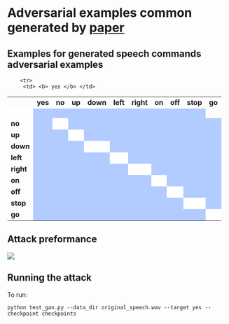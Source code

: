 Adversarial examples common generated by [paper](https://github.com/winterwindwang/SpeechAdvGan)
================================

Examples for generated speech commands adversarial examples 
--------------------------

<style>
	.wrong_cell {
		background-color: #b3ccff
	}
    
    .right_cell {
    	background-color: #ffffff
    }


</style>

<table>
<tr>
<td> </td>
<td><b> yes </b></td> 
<td><b> no </b></td> 
<td><b> up </b></td> 
<td><b> down </b></td> 
<td><b> left </b></td> 
<td><b> right </b></td> 
<td><b> on </b></td> 
<td><b> off </b></td> 
<td><b> stop </b></td> 
<td><b> go </b></td> 

</tr>

<!-- source = yes --> 
		<tr>
		 <td> <b> yes </b> </td>
	
<td class="right_cell"><a href="demo_output/data/yes//6f2f57c1_nohash_0.wav"><img src="https://cdn3.iconfinder.com/data/icons/pretty-office-part-9-shadow-style-2/256/Sound-on.png" width="16px" height="16px" /> </a>   </td>
		
<td class="wrong_cell"><a href="demo_output/result/no/yes/6f2f57c1_nohash_0.wav"><img src="https://cdn3.iconfinder.com/data/icons/pretty-office-part-9-shadow-style-2/256/Sound-on.png" width="16px" height="16px" /> </a>   </td>
		
<td class="wrong_cell"><a href="demo_output/result/up/yes/6f2f57c1_nohash_0.wav"><img src="https://cdn3.iconfinder.com/data/icons/pretty-office-part-9-shadow-style-2/256/Sound-on.png" width="16px" height="16px" /> </a>   </td>
		
<td class="wrong_cell"><a href="demo_output/result/down/yes/6f2f57c1_nohash_0.wav"><img src="https://cdn3.iconfinder.com/data/icons/pretty-office-part-9-shadow-style-2/256/Sound-on.png" width="16px" height="16px" /> </a>   </td>
		
<td class="wrong_cell"><a href="demo_output/result/left/yes/6f2f57c1_nohash_0.wav"><img src="https://cdn3.iconfinder.com/data/icons/pretty-office-part-9-shadow-style-2/256/Sound-on.png" width="16px" height="16px" /> </a>   </td>
		
<td class="wrong_cell"><a href="demo_output/result/right/yes/6f2f57c1_nohash_0.wav"><img src="https://cdn3.iconfinder.com/data/icons/pretty-office-part-9-shadow-style-2/256/Sound-on.png" width="16px" height="16px" /> </a>   </td>
		
<td class="wrong_cell"><a href="demo_output/result/on/yes/6f2f57c1_nohash_0.wav"><img src="https://cdn3.iconfinder.com/data/icons/pretty-office-part-9-shadow-style-2/256/Sound-on.png" width="16px" height="16px" /> </a>   </td>
		
<td class="wrong_cell"><a href="demo_output/result/off/yes/6f2f57c1_nohash_0.wav"><img src="https://cdn3.iconfinder.com/data/icons/pretty-office-part-9-shadow-style-2/256/Sound-on.png" width="16px" height="16px" /> </a>   </td>
		
<td class="wrong_cell"><a href="demo_output/result/stop/yes/6f2f57c1_nohash_0.wav"><img src="https://cdn3.iconfinder.com/data/icons/pretty-office-part-9-shadow-style-2/256/Sound-on.png" width="16px" height="16px" /> </a>   </td>
		
<td class="wrong_cell"><a href="demo_output/result/go/yes/6f2f57c1_nohash_0.wav"><img src="https://cdn3.iconfinder.com/data/icons/pretty-office-part-9-shadow-style-2/256/Sound-on.png" width="16px" height="16px" /> </a>   </td>
		
</tr>
<!-- source = no --> 
		<tr>
		 <td> <b> no </b> </td>
	
<td class="wrong_cell"><a href="demo_output/result/yes/no/9a69672b_nohash_0.wav"><img src="https://cdn3.iconfinder.com/data/icons/pretty-office-part-9-shadow-style-2/256/Sound-on.png" width="16px" height="16px" /> </a>   </td>
		
<td class="right_cell"><a href="demo_output/data/no//9a69672b_nohash_0.wav"><img src="https://cdn3.iconfinder.com/data/icons/pretty-office-part-9-shadow-style-2/256/Sound-on.png" width="16px" height="16px" /> </a>   </td>
		
<td class="wrong_cell"><a href="demo_output/result/up/no/9a69672b_nohash_0.wav"><img src="https://cdn3.iconfinder.com/data/icons/pretty-office-part-9-shadow-style-2/256/Sound-on.png" width="16px" height="16px" /> </a>   </td>
		
<td class="wrong_cell"><a href="demo_output/result/down/no/9a69672b_nohash_0.wav"><img src="https://cdn3.iconfinder.com/data/icons/pretty-office-part-9-shadow-style-2/256/Sound-on.png" width="16px" height="16px" /> </a>   </td>
		
<td class="wrong_cell"><a href="demo_output/result/left/no/9a69672b_nohash_0.wav"><img src="https://cdn3.iconfinder.com/data/icons/pretty-office-part-9-shadow-style-2/256/Sound-on.png" width="16px" height="16px" /> </a>   </td>
		
<td class="wrong_cell"><a href="demo_output/result/right/no/9a69672b_nohash_0.wav"><img src="https://cdn3.iconfinder.com/data/icons/pretty-office-part-9-shadow-style-2/256/Sound-on.png" width="16px" height="16px" /> </a>   </td>
		
<td class="wrong_cell"><a href="demo_output/result/on/no/9a69672b_nohash_0.wav"><img src="https://cdn3.iconfinder.com/data/icons/pretty-office-part-9-shadow-style-2/256/Sound-on.png" width="16px" height="16px" /> </a>   </td>
		
<td class="wrong_cell"><a href="demo_output/result/off/no/9a69672b_nohash_0.wav"><img src="https://cdn3.iconfinder.com/data/icons/pretty-office-part-9-shadow-style-2/256/Sound-on.png" width="16px" height="16px" /> </a>   </td>
		
<td class="wrong_cell"><a href="demo_output/result/stop/no/9a69672b_nohash_0.wav"><img src="https://cdn3.iconfinder.com/data/icons/pretty-office-part-9-shadow-style-2/256/Sound-on.png" width="16px" height="16px" /> </a>   </td>
		
<td class="wrong_cell"><a href="demo_output/result/go/no/9a69672b_nohash_0.wav"><img src="https://cdn3.iconfinder.com/data/icons/pretty-office-part-9-shadow-style-2/256/Sound-on.png" width="16px" height="16px" /> </a>   </td>
		
</tr>
<!-- source = up --> 
		<tr>
		 <td> <b> up </b> </td>
	
<td class="wrong_cell"><a href="demo_output/result/yes/up/f428ca69_nohash_0.wav"><img src="https://cdn3.iconfinder.com/data/icons/pretty-office-part-9-shadow-style-2/256/Sound-on.png" width="16px" height="16px" /> </a>   </td>
		
<td class="wrong_cell"><a href="demo_output/result/no/up/f428ca69_nohash_0.wav"><img src="https://cdn3.iconfinder.com/data/icons/pretty-office-part-9-shadow-style-2/256/Sound-on.png" width="16px" height="16px" /> </a>   </td>
		
<td class="right_cell"><a href="demo_output/data/up//653a48f5_nohash_0.wav"><img src="https://cdn3.iconfinder.com/data/icons/pretty-office-part-9-shadow-style-2/256/Sound-on.png" width="16px" height="16px" /> </a>   </td>
		
<td class="wrong_cell"><a href="demo_output/result/down/up/653a48f5_nohash_0.wav"><img src="https://cdn3.iconfinder.com/data/icons/pretty-office-part-9-shadow-style-2/256/Sound-on.png" width="16px" height="16px" /> </a>   </td>
		
<td class="wrong_cell"><a href="demo_output/result/left/up/653a48f5_nohash_0.wav"><img src="https://cdn3.iconfinder.com/data/icons/pretty-office-part-9-shadow-style-2/256/Sound-on.png" width="16px" height="16px" /> </a>   </td>
		
<td class="wrong_cell"><a href="demo_output/result/right/up/f428ca69_nohash_0.wav"><img src="https://cdn3.iconfinder.com/data/icons/pretty-office-part-9-shadow-style-2/256/Sound-on.png" width="16px" height="16px" /> </a>   </td>
		
<td class="wrong_cell"><a href="demo_output/result/on/up/f428ca69_nohash_0.wav"><img src="https://cdn3.iconfinder.com/data/icons/pretty-office-part-9-shadow-style-2/256/Sound-on.png" width="16px" height="16px" /> </a>   </td>
		
<td class="wrong_cell"><a href="demo_output/result/off/up/f428ca69_nohash_0.wav"><img src="https://cdn3.iconfinder.com/data/icons/pretty-office-part-9-shadow-style-2/256/Sound-on.png" width="16px" height="16px" /> </a>   </td>
		
<td class="wrong_cell"><a href="demo_output/result/stop/up/f428ca69_nohash_0.wav"><img src="https://cdn3.iconfinder.com/data/icons/pretty-office-part-9-shadow-style-2/256/Sound-on.png" width="16px" height="16px" /> </a>   </td>
		
<td class="wrong_cell"><a href="demo_output/result/go/up/653a48f5_nohash_0.wav"><img src="https://cdn3.iconfinder.com/data/icons/pretty-office-part-9-shadow-style-2/256/Sound-on.png" width="16px" height="16px" /> </a>   </td>
		
</tr>
<!-- source = down --> 
		<tr>
		 <td> <b> down </b> </td>
	
<td class="wrong_cell"><a href="demo_output/result/yes/down/5f814c23_nohash_0.wav"><img src="https://cdn3.iconfinder.com/data/icons/pretty-office-part-9-shadow-style-2/256/Sound-on.png" width="16px" height="16px" /> </a>   </td>
		
<td class="wrong_cell"><a href="demo_output/result/no/down/5f814c23_nohash_0.wav"><img src="https://cdn3.iconfinder.com/data/icons/pretty-office-part-9-shadow-style-2/256/Sound-on.png" width="16px" height="16px" /> </a>   </td>
		
<td class="wrong_cell"><a href="demo_output/result/up/down/5f814c23_nohash_0.wav"><img src="https://cdn3.iconfinder.com/data/icons/pretty-office-part-9-shadow-style-2/256/Sound-on.png" width="16px" height="16px" /> </a>   </td>
		
<td class="right_cell"><a href="demo_output/data/down//5f814c23_nohash_0.wav"><img src="https://cdn3.iconfinder.com/data/icons/pretty-office-part-9-shadow-style-2/256/Sound-on.png" width="16px" height="16px" /> </a>   </td>
		
<td class="wrong_cell"><a href="demo_output/result/left/down/5f814c23_nohash_0.wav"><img src="https://cdn3.iconfinder.com/data/icons/pretty-office-part-9-shadow-style-2/256/Sound-on.png" width="16px" height="16px" /> </a>   </td>
		
<td class="wrong_cell"><a href="demo_output/result/right/down/5f814c23_nohash_0.wav"><img src="https://cdn3.iconfinder.com/data/icons/pretty-office-part-9-shadow-style-2/256/Sound-on.png" width="16px" height="16px" /> </a>   </td>
		
<td class="wrong_cell"><a href="demo_output/result/on/down/5f814c23_nohash_0.wav"><img src="https://cdn3.iconfinder.com/data/icons/pretty-office-part-9-shadow-style-2/256/Sound-on.png" width="16px" height="16px" /> </a>   </td>
		
<td class="wrong_cell"><a href="demo_output/result/off/down/5f814c23_nohash_0.wav"><img src="https://cdn3.iconfinder.com/data/icons/pretty-office-part-9-shadow-style-2/256/Sound-on.png" width="16px" height="16px" /> </a>   </td>
		
<td class="wrong_cell"><a href="demo_output/result/stop/down/5f814c23_nohash_0.wav"><img src="https://cdn3.iconfinder.com/data/icons/pretty-office-part-9-shadow-style-2/256/Sound-on.png" width="16px" height="16px" /> </a>   </td>
		
<td class="wrong_cell"><a href="demo_output/result/go/down/5f814c23_nohash_0.wav"><img src="https://cdn3.iconfinder.com/data/icons/pretty-office-part-9-shadow-style-2/256/Sound-on.png" width="16px" height="16px" /> </a>   </td>
		
</tr>
<!-- source = left --> 
		<tr>
		 <td> <b> left </b> </td>
	
<td class="wrong_cell"><a href="demo_output/result/yes/left/4c841771_nohash_0.wav"><img src="https://cdn3.iconfinder.com/data/icons/pretty-office-part-9-shadow-style-2/256/Sound-on.png" width="16px" height="16px" /> </a>   </td>
		
<td class="wrong_cell"><a href="demo_output/result/no/left/4c841771_nohash_0.wav"><img src="https://cdn3.iconfinder.com/data/icons/pretty-office-part-9-shadow-style-2/256/Sound-on.png" width="16px" height="16px" /> </a>   </td>
		
<td class="wrong_cell"><a href="demo_output/result/up/left/4c841771_nohash_0.wav"><img src="https://cdn3.iconfinder.com/data/icons/pretty-office-part-9-shadow-style-2/256/Sound-on.png" width="16px" height="16px" /> </a>   </td>
		
<td class="wrong_cell"><a href="demo_output/result/down/left/4c841771_nohash_0.wav"><img src="https://cdn3.iconfinder.com/data/icons/pretty-office-part-9-shadow-style-2/256/Sound-on.png" width="16px" height="16px" /> </a>   </td>
		
<td class="right_cell"><a href="demo_output/data/left//4c841771_nohash_0.wav"><img src="https://cdn3.iconfinder.com/data/icons/pretty-office-part-9-shadow-style-2/256/Sound-on.png" width="16px" height="16px" /> </a>   </td>
		
<td class="wrong_cell"><a href="demo_output/result/right/left/4c841771_nohash_0.wav"><img src="https://cdn3.iconfinder.com/data/icons/pretty-office-part-9-shadow-style-2/256/Sound-on.png" width="16px" height="16px" /> </a>   </td>
		
<td class="wrong_cell"><a href="demo_output/result/on/left/4c841771_nohash_0.wav"><img src="https://cdn3.iconfinder.com/data/icons/pretty-office-part-9-shadow-style-2/256/Sound-on.png" width="16px" height="16px" /> </a>   </td>
		
<td class="wrong_cell"><a href="demo_output/result/off/left/4c841771_nohash_0.wav"><img src="https://cdn3.iconfinder.com/data/icons/pretty-office-part-9-shadow-style-2/256/Sound-on.png" width="16px" height="16px" /> </a>   </td>
		
<td class="wrong_cell"><a href="demo_output/result/stop/left/4c841771_nohash_0.wav"><img src="https://cdn3.iconfinder.com/data/icons/pretty-office-part-9-shadow-style-2/256/Sound-on.png" width="16px" height="16px" /> </a>   </td>
		
<td class="wrong_cell"><a href="demo_output/result/go/left/4c841771_nohash_0.wav"><img src="https://cdn3.iconfinder.com/data/icons/pretty-office-part-9-shadow-style-2/256/Sound-on.png" width="16px" height="16px" /> </a>   </td>
		
</tr>
<!-- source = right --> 
		<tr>
		 <td> <b> right </b> </td>
	
<td class="wrong_cell"><a href="demo_output/result/yes/right/9a7c1f83_nohash_0.wav"><img src="https://cdn3.iconfinder.com/data/icons/pretty-office-part-9-shadow-style-2/256/Sound-on.png" width="16px" height="16px" /> </a>   </td>
		
<td class="wrong_cell"><a href="demo_output/result/no/right/3cbd76a3_nohash_0.wav"><img src="https://cdn3.iconfinder.com/data/icons/pretty-office-part-9-shadow-style-2/256/Sound-on.png" width="16px" height="16px" /> </a>   </td>
		
<td class="wrong_cell"><a href="demo_output/result/up/right/3cbd76a3_nohash_0.wav"><img src="https://cdn3.iconfinder.com/data/icons/pretty-office-part-9-shadow-style-2/256/Sound-on.png" width="16px" height="16px" /> </a>   </td>
		
<td class="wrong_cell"><a href="demo_output/result/down/right/3cbd76a3_nohash_0.wav"><img src="https://cdn3.iconfinder.com/data/icons/pretty-office-part-9-shadow-style-2/256/Sound-on.png" width="16px" height="16px" /> </a>   </td>
		
<td class="wrong_cell"><a href="demo_output/result/left/right/3cbd76a3_nohash_0.wav"><img src="https://cdn3.iconfinder.com/data/icons/pretty-office-part-9-shadow-style-2/256/Sound-on.png" width="16px" height="16px" /> </a>   </td>
		
<td class="right_cell"><a href="demo_output/data/right//3cbd76a3_nohash_0.wav"><img src="https://cdn3.iconfinder.com/data/icons/pretty-office-part-9-shadow-style-2/256/Sound-on.png" width="16px" height="16px" /> </a>   </td>
		
<td class="wrong_cell"><a href="demo_output/result/on/right/3cbd76a3_nohash_0.wav"><img src="https://cdn3.iconfinder.com/data/icons/pretty-office-part-9-shadow-style-2/256/Sound-on.png" width="16px" height="16px" /> </a>   </td>
		
<td class="wrong_cell"><a href="demo_output/result/off/right/3cbd76a3_nohash_0.wav"><img src="https://cdn3.iconfinder.com/data/icons/pretty-office-part-9-shadow-style-2/256/Sound-on.png" width="16px" height="16px" /> </a>   </td>
		
<td class="wrong_cell"><a href="demo_output/result/stop/right/3cbd76a3_nohash_0.wav"><img src="https://cdn3.iconfinder.com/data/icons/pretty-office-part-9-shadow-style-2/256/Sound-on.png" width="16px" height="16px" /> </a>   </td>
		
<td class="wrong_cell"><a href="demo_output/result/go/right/3cbd76a3_nohash_0.wav"><img src="https://cdn3.iconfinder.com/data/icons/pretty-office-part-9-shadow-style-2/256/Sound-on.png" width="16px" height="16px" /> </a>   </td>
		
</tr>
<!-- source = on --> 
		<tr>
		 <td> <b> on </b> </td>
	
<td class="wrong_cell"><a href="demo_output/result/yes/on/2c6d3924_nohash_0.wav"><img src="https://cdn3.iconfinder.com/data/icons/pretty-office-part-9-shadow-style-2/256/Sound-on.png" width="16px" height="16px" /> </a>   </td>
		
<td class="wrong_cell"><a href="demo_output/result/no/on/2c6d3924_nohash_0.wav"><img src="https://cdn3.iconfinder.com/data/icons/pretty-office-part-9-shadow-style-2/256/Sound-on.png" width="16px" height="16px" /> </a>   </td>
		
<td class="wrong_cell"><a href="demo_output/result/up/on/2c6d3924_nohash_0.wav"><img src="https://cdn3.iconfinder.com/data/icons/pretty-office-part-9-shadow-style-2/256/Sound-on.png" width="16px" height="16px" /> </a>   </td>
		
<td class="wrong_cell"><a href="demo_output/result/down/on/2c6d3924_nohash_0.wav"><img src="https://cdn3.iconfinder.com/data/icons/pretty-office-part-9-shadow-style-2/256/Sound-on.png" width="16px" height="16px" /> </a>   </td>
		
<td class="wrong_cell"><a href="demo_output/result/left/on/2c6d3924_nohash_0.wav"><img src="https://cdn3.iconfinder.com/data/icons/pretty-office-part-9-shadow-style-2/256/Sound-on.png" width="16px" height="16px" /> </a>   </td>
		
<td class="wrong_cell"><a href="demo_output/result/right/on/2c6d3924_nohash_0.wav"><img src="https://cdn3.iconfinder.com/data/icons/pretty-office-part-9-shadow-style-2/256/Sound-on.png" width="16px" height="16px" /> </a>   </td>
		
<td class="right_cell"><a href="demo_output/data/on//2c6d3924_nohash_0.wav"><img src="https://cdn3.iconfinder.com/data/icons/pretty-office-part-9-shadow-style-2/256/Sound-on.png" width="16px" height="16px" /> </a>   </td>
		
<td class="wrong_cell"><a href="demo_output/result/off/on/2c6d3924_nohash_0.wav"><img src="https://cdn3.iconfinder.com/data/icons/pretty-office-part-9-shadow-style-2/256/Sound-on.png" width="16px" height="16px" /> </a>   </td>
		
<td class="wrong_cell"><a href="demo_output/result/stop/on/2c6d3924_nohash_0.wav"><img src="https://cdn3.iconfinder.com/data/icons/pretty-office-part-9-shadow-style-2/256/Sound-on.png" width="16px" height="16px" /> </a>   </td>
		
<td class="wrong_cell"><a href="demo_output/result/go/on/2c6d3924_nohash_0.wav"><img src="https://cdn3.iconfinder.com/data/icons/pretty-office-part-9-shadow-style-2/256/Sound-on.png" width="16px" height="16px" /> </a>   </td>
		
</tr>
<!-- source = off --> 
		<tr>
		 <td> <b> off </b> </td>
	
<td class="wrong_cell"><a href="demo_output/result/yes/off/3efef882_nohash_0.wav"><img src="https://cdn3.iconfinder.com/data/icons/pretty-office-part-9-shadow-style-2/256/Sound-on.png" width="16px" height="16px" /> </a>   </td>
		
<td class="wrong_cell"><a href="demo_output/result/no/off/3efef882_nohash_0.wav"><img src="https://cdn3.iconfinder.com/data/icons/pretty-office-part-9-shadow-style-2/256/Sound-on.png" width="16px" height="16px" /> </a>   </td>
		
<td class="wrong_cell"><a href="demo_output/result/up/off/3efef882_nohash_0.wav"><img src="https://cdn3.iconfinder.com/data/icons/pretty-office-part-9-shadow-style-2/256/Sound-on.png" width="16px" height="16px" /> </a>   </td>
		
<td class="wrong_cell"><a href="demo_output/result/down/off/3efef882_nohash_0.wav"><img src="https://cdn3.iconfinder.com/data/icons/pretty-office-part-9-shadow-style-2/256/Sound-on.png" width="16px" height="16px" /> </a>   </td>
		
<td class="wrong_cell"><a href="demo_output/result/left/off/3efef882_nohash_0.wav"><img src="https://cdn3.iconfinder.com/data/icons/pretty-office-part-9-shadow-style-2/256/Sound-on.png" width="16px" height="16px" /> </a>   </td>
		
<td class="wrong_cell"><a href="demo_output/result/right/off/3efef882_nohash_0.wav"><img src="https://cdn3.iconfinder.com/data/icons/pretty-office-part-9-shadow-style-2/256/Sound-on.png" width="16px" height="16px" /> </a>   </td>
		
<td class="wrong_cell"><a href="demo_output/result/on/off/3efef882_nohash_0.wav"><img src="https://cdn3.iconfinder.com/data/icons/pretty-office-part-9-shadow-style-2/256/Sound-on.png" width="16px" height="16px" /> </a>   </td>
		
<td class="right_cell"><a href="demo_output/data/off//3efef882_nohash_0.wav"><img src="https://cdn3.iconfinder.com/data/icons/pretty-office-part-9-shadow-style-2/256/Sound-on.png" width="16px" height="16px" /> </a>   </td>
		
<td class="wrong_cell"><a href="demo_output/result/stop/off/3efef882_nohash_0.wav"><img src="https://cdn3.iconfinder.com/data/icons/pretty-office-part-9-shadow-style-2/256/Sound-on.png" width="16px" height="16px" /> </a>   </td>
		
<td class="wrong_cell"><a href="demo_output/result/go/off/3efef882_nohash_0.wav"><img src="https://cdn3.iconfinder.com/data/icons/pretty-office-part-9-shadow-style-2/256/Sound-on.png" width="16px" height="16px" /> </a>   </td>
		
</tr>
<!-- source = stop --> 
		<tr>
		 <td> <b> stop </b> </td>
	
<td class="wrong_cell"><a href="demo_output/result/yes/stop/1fe4c891_nohash_0.wav"><img src="https://cdn3.iconfinder.com/data/icons/pretty-office-part-9-shadow-style-2/256/Sound-on.png" width="16px" height="16px" /> </a>   </td>
		
<td class="wrong_cell"><a href="demo_output/result/no/stop/1fe4c891_nohash_0.wav"><img src="https://cdn3.iconfinder.com/data/icons/pretty-office-part-9-shadow-style-2/256/Sound-on.png" width="16px" height="16px" /> </a>   </td>
		
<td class="wrong_cell"><a href="demo_output/result/up/stop/1fe4c891_nohash_0.wav"><img src="https://cdn3.iconfinder.com/data/icons/pretty-office-part-9-shadow-style-2/256/Sound-on.png" width="16px" height="16px" /> </a>   </td>
		
<td class="wrong_cell"><a href="demo_output/result/down/stop/1fe4c891_nohash_0.wav"><img src="https://cdn3.iconfinder.com/data/icons/pretty-office-part-9-shadow-style-2/256/Sound-on.png" width="16px" height="16px" /> </a>   </td>
		
<td class="wrong_cell"><a href="demo_output/result/left/stop/1fe4c891_nohash_0.wav"><img src="https://cdn3.iconfinder.com/data/icons/pretty-office-part-9-shadow-style-2/256/Sound-on.png" width="16px" height="16px" /> </a>   </td>
		
<td class="wrong_cell"><a href="demo_output/result/right/stop/1fe4c891_nohash_0.wav"><img src="https://cdn3.iconfinder.com/data/icons/pretty-office-part-9-shadow-style-2/256/Sound-on.png" width="16px" height="16px" /> </a>   </td>
		
<td class="wrong_cell"><a href="demo_output/result/on/stop/1fe4c891_nohash_0.wav"><img src="https://cdn3.iconfinder.com/data/icons/pretty-office-part-9-shadow-style-2/256/Sound-on.png" width="16px" height="16px" /> </a>   </td>
		
<td class="wrong_cell"><a href="demo_output/result/off/stop/1fe4c891_nohash_0.wav"><img src="https://cdn3.iconfinder.com/data/icons/pretty-office-part-9-shadow-style-2/256/Sound-on.png" width="16px" height="16px" /> </a>   </td>
		
<td class="right_cell"><a href="demo_output/data/stop//1fe4c891_nohash_0.wav"><img src="https://cdn3.iconfinder.com/data/icons/pretty-office-part-9-shadow-style-2/256/Sound-on.png" width="16px" height="16px" /> </a>   </td>
		
<td class="wrong_cell"><a href="demo_output/result/go/stop/1fe4c891_nohash_0.wav"><img src="https://cdn3.iconfinder.com/data/icons/pretty-office-part-9-shadow-style-2/256/Sound-on.png" width="16px" height="16px" /> </a>   </td>
		
</tr>
<!-- source = go --> 
		<tr>
		 <td> <b> go </b> </td>
	
<td class="wrong_cell"><a href="demo_output/result/yes/go/5ff3f9a1_nohash_0.wav"><img src="https://cdn3.iconfinder.com/data/icons/pretty-office-part-9-shadow-style-2/256/Sound-on.png" width="16px" height="16px" /> </a>   </td>
		
<td class="wrong_cell"><a href="demo_output/result/no/go/5ff3f9a1_nohash_0.wav"><img src="https://cdn3.iconfinder.com/data/icons/pretty-office-part-9-shadow-style-2/256/Sound-on.png" width="16px" height="16px" /> </a>   </td>
		
<td class="wrong_cell"><a href="demo_output/result/up/go/5ff3f9a1_nohash_0.wav"><img src="https://cdn3.iconfinder.com/data/icons/pretty-office-part-9-shadow-style-2/256/Sound-on.png" width="16px" height="16px" /> </a>   </td>
		
<td class="wrong_cell"><a href="demo_output/result/down/go/5ff3f9a1_nohash_0.wav"><img src="https://cdn3.iconfinder.com/data/icons/pretty-office-part-9-shadow-style-2/256/Sound-on.png" width="16px" height="16px" /> </a>   </td>
		
<td class="wrong_cell"><a href="demo_output/result/left/go/5ff3f9a1_nohash_0.wav"><img src="https://cdn3.iconfinder.com/data/icons/pretty-office-part-9-shadow-style-2/256/Sound-on.png" width="16px" height="16px" /> </a>   </td>
		
<td class="wrong_cell"><a href="demo_output/result/right/go/5ff3f9a1_nohash_0.wav"><img src="https://cdn3.iconfinder.com/data/icons/pretty-office-part-9-shadow-style-2/256/Sound-on.png" width="16px" height="16px" /> </a>   </td>
		
<td class="wrong_cell"><a href="demo_output/result/on/go/5ff3f9a1_nohash_0.wav"><img src="https://cdn3.iconfinder.com/data/icons/pretty-office-part-9-shadow-style-2/256/Sound-on.png" width="16px" height="16px" /> </a>   </td>
		
<td class="wrong_cell"><a href="demo_output/result/off/go/5ff3f9a1_nohash_0.wav"><img src="https://cdn3.iconfinder.com/data/icons/pretty-office-part-9-shadow-style-2/256/Sound-on.png" width="16px" height="16px" /> </a>   </td>
		
<td class="wrong_cell"><a href="demo_output/result/stop/go/5ff3f9a1_nohash_0.wav"><img src="https://cdn3.iconfinder.com/data/icons/pretty-office-part-9-shadow-style-2/256/Sound-on.png" width="16px" height="16px" /> </a>   </td>
		
<td class="right_cell"><a href="demo_output/data/go//5ff3f9a1_nohash_0.wav"><img src="https://cdn3.iconfinder.com/data/icons/pretty-office-part-9-shadow-style-2/256/Sound-on.png" width="16px" height="16px" /> </a>   </td>
		
</tr>

</table>

Attack preformance
--------------------------

<img src = 'https://github.com/winterwindwang/SpeechAdvGan/blob/gh-pages/figures/wideresnet_heatmap.png?raw=true'/>

Running the attack
------------------
To run:

	python test_gan.py --data_dir original_speech.wav --target yes --checkpoint checkpoints


